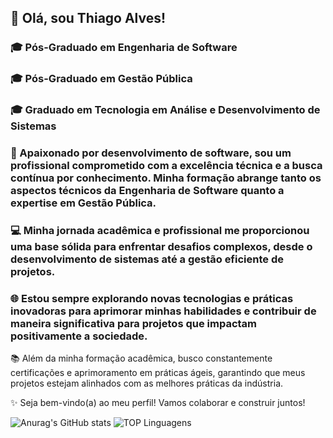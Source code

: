## 👋 Olá, sou Thiago Alves!

### 🎓 Pós-Graduado em Engenharia de Software
### 🎓 Pós-Graduado em Gestão Pública
### 🎓 Graduado em Tecnologia em Análise e Desenvolvimento de Sistemas

### 🚀 Apaixonado por desenvolvimento de software, sou um profissional comprometido com a excelência técnica e a busca contínua por conhecimento. Minha formação abrange tanto os aspectos técnicos da Engenharia de Software quanto a expertise em Gestão Pública.

### 💻 Minha jornada acadêmica e profissional me proporcionou uma base sólida para enfrentar desafios complexos, desde o desenvolvimento de sistemas até a gestão eficiente de projetos.

### 🌐 Estou sempre explorando novas tecnologias e práticas inovadoras para aprimorar minhas habilidades e contribuir de maneira significativa para projetos que impactam positivamente a sociedade.

📚 Além da minha formação acadêmica, busco constantemente certificações e aprimoramento em práticas ágeis, garantindo que meus projetos estejam alinhados com as melhores práticas da indústria.

✨ Seja bem-vindo(a) ao meu perfil! Vamos colaborar e construir juntos!

![Anurag's GitHub stats](https://github-readme-stats.vercel.app/api?username=ThiagoTIAlves&hide=stars,title&show_icons=true&theme=gotham&bg_color=00000000) ![TOP Linguagens](https://github-readme-stats.vercel.app/api/top-langs/?username=ThiagoTIAlves&layout=compact&theme=gotham&bg_color=00000000)
